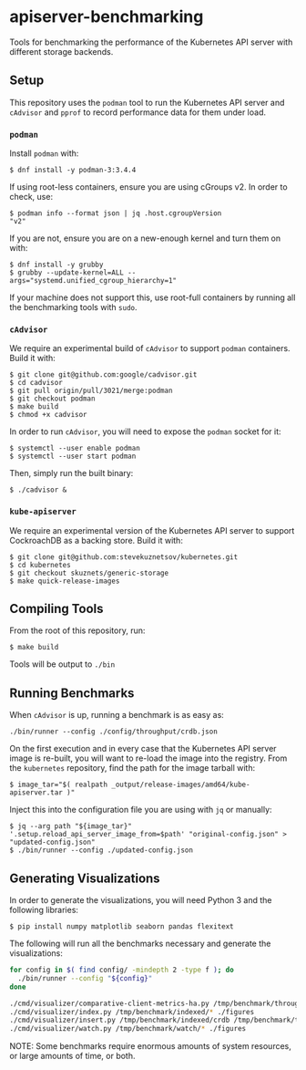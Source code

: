 # apiserver-benchmarking
Tools for benchmarking the performance of the Kubernetes API server with different storage backends.

## Setup
This repository uses the `podman` tool to run the Kubernetes API server and `cAdvisor` and `pprof` to record performance
data for them under load.

### `podman`

Install `podman` with:

```
$ dnf install -y podman-3:3.4.4
```

If using root-less containers, ensure you are using cGroups v2. In order to check, use:

```
$ podman info --format json | jq .host.cgroupVersion
"v2"
```

If you are not, ensure you are on a new-enough kernel and turn them on with:

```
$ dnf install -y grubby
$ grubby --update-kernel=ALL --args="systemd.unified_cgroup_hierarchy=1"
```

If your machine does not support this, use root-full containers by running all the benchmarking tools with `sudo`.

### `cAdvisor`

We require an experimental build of `cAdvisor` to support `podman` containers. Build it with:

```
$ git clone git@github.com:google/cadvisor.git
$ cd cadvisor
$ git pull origin/pull/3021/merge:podman
$ git checkout podman
$ make build
$ chmod +x cadvisor
```

In order to run `cAdvisor`, you will need to expose the `podman` socket for it:

```
$ systemctl --user enable podman
$ systemctl --user start podman
```

Then, simply run the built binary:

```
$ ./cadvisor &
```

### `kube-apiserver`

We require an experimental version of the Kubernetes API server to support CockroachDB as a backing store. Build it with:

```
$ git clone git@github.com:stevekuznetsov/kubernetes.git
$ cd kubernetes
$ git checkout skuznets/generic-storage
$ make quick-release-images
```

## Compiling Tools

From the root of this repository, run:

```
$ make build
```

Tools will be output to `./bin`

## Running Benchmarks

When `cAdvisor` is up, running a benchmark is as easy as:

```
./bin/runner --config ./config/throughput/crdb.json
```

On the first execution and in every case that the Kubernetes API server image is re-built, you will want to re-load the
image into the registry. From the `kubernetes` repository, find the path for the image tarball with:

```
$ image_tar="$( realpath _output/release-images/amd64/kube-apiserver.tar )"
```

Inject this into the configuration file you are using with `jq` or manually:

```
$ jq --arg path "${image_tar}" '.setup.reload_api_server_image_from=$path' "original-config.json" > "updated-config.json"
$ ./bin/runner --config ./updated-config.json
```

## Generating Visualizations

In order to generate the visualizations, you will need Python 3 and the following libraries:

```
$ pip install numpy matplotlib seaborn pandas flexitext
```

The following will run all the benchmarks necessary and generate the visualizations:

```sh
for config in $( find config/ -mindepth 2 -type f ); do
  ./bin/runner --config "${config}"
done

./cmd/visualizer/comparative-client-metrics-ha.py /tmp/benchmark/throughput/* ./figures
./cmd/visualizer/index.py /tmp/benchmark/indexed/* ./figures
./cmd/visualizer/insert.py /tmp/benchmark/indexed/crdb /tmp/benchmark/throughput/crdb ./figures
./cmd/visualizer/watch.py /tmp/benchmark/watch/* ./figures
```

NOTE: Some benchmarks require enormous amounts of system resources, or large amounts of time, or both.